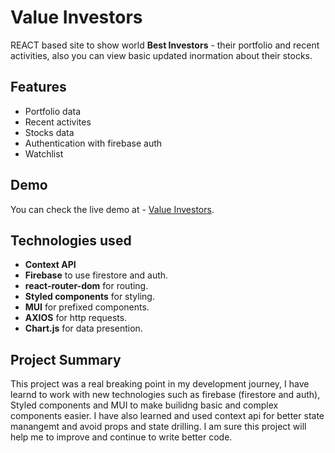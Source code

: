 # Value Investors

REACT based site to show world **Best Investors** - their portfolio and recent activities, also you can view basic updated inormation about their stocks.

## Features

- Portfolio data
- Recent activites
- Stocks data
- Authentication with firebase auth
- Watchlist

## Demo

You can check the live demo at - [Value Investors](https://value-investors.netlify.app).

## Technologies used

- **Context API**
- **Firebase** to use firestore and auth.
- **react-router-dom** for routing.
- **Styled components** for styling.
- **MUI** for prefixed components.
- **AXIOS** for http requests.
- **Chart.js** for data presention.

## Project Summary

This project was a real breaking point in my development journey, I have learnd to work with new technologies such as firebase (firestore and auth),
Styled components and MUI to make builidng basic and complex components easier.
I have also learned and used context api for better state manangemt and avoid props and state drilling.
I am sure this project will help me to improve and continue to write better code.
